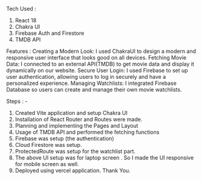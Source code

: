 Tech Used : 
1. React 18
2. Chakra UI
3. Firebase Auth and Firestore
4. TMDB API

Features :
Creating a Modern Look: I used ChakraUI to design a modern and responsive user interface that looks good on all devices.
Fetching Movie Data: I connected to an external API(TMDB) to get movie data and display it dynamically on our website.
Secure User Login: I used Firebase to set up user authentication, allowing users to log in securely and have a personalized experience.
Managing Watchlists: I integrated Firebase Database so users can create and manage their own movie watchlists.

Steps : -
1. Created Vite application and setup Chakra UI
2. Installation of React Router and Routes were made.
3. Planning and implementing the Pages and Layout
4. Usage of TMDB API and performed the fetching functions
5. Firebase was setup (the authentication)
6. Cloud Firestore was setup.
7. ProtectedRoute was setup for the watchlist part.
8. The above UI setup was for laptop screen . So I made the UI responsive for mobile screen as well.
9. Deployed using vercel application.
    Thank You.
